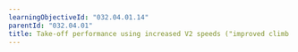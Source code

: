 ```yaml
---
learningObjectiveId: "032.04.01.14"
parentId: "032.04.01"
title: Take-off performance using increased V2 speeds ("improved climb performance")
---
```

